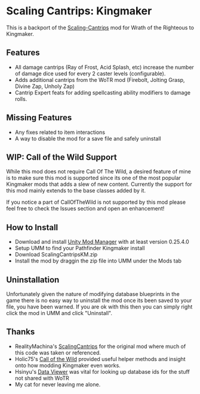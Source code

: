 # Scaling Cantrips: Kingmaker
This is a backport of the <a href="https://github.com/RealityMachina/Scaling-Cantrips">Scaling-Cantrips</a> mod for Wrath of the Righteous to Kingmaker.

## Features
- All damage cantrips (Ray of Frost, Acid Splash, etc) increase the number of damage dice used for every 2 caster levels (configurable).
- Adds additional cantrips from the WoTR mod (Firebolt, Jolting Grasp, Divine Zap, Unholy Zap)
- Cantrip Expert feats for adding spellcasting ability modifiers to damage rolls.

## Missing Features
- Any fixes related to item interactions
- A way to disable the mod for a save file and safely uninstall

## WIP: Call of the Wild Support
While this mod does not require Call Of The Wild, a desired feature of mine is to make sure this mod is supported since its one of the most popular Kingmaker mods that adds a slew of new content. Currently the support for this mod mainly extends to the base classes added by it.

If you notice a part of CallOfTheWild is not supported by this mod please feel free to check the Issues section and open an enhancement!

## How to Install
- Download and install <a href="https://github.com/newman55/unity-mod-manager">Unity Mod Manager</a> with at least version 0.25.4.0
- Setup UMM to find your Pathfinder Kingmaker install
- Download ScalingCantripsKM.zip
- Install the mod by draggin the zip file into UMM under the Mods tab 

## Uninstallation
Unfortunately given the nature of modifying database blueprints in the game there is no easy way to uninstall the mod once its been saved to your file, you have been warned. If you are ok with this then you can simply right click the mod in UMM and click "Uninstall".

## Thanks
- RealityMachina's <a href="https://github.com/RealityMachina/Scaling-Cantrips">ScalingCantrips</a> for the original mod where much of this code was taken or referenced.
- Holic75's <a href="https://github.com/Holic75/KingmakerRebalance">Call of the Wild</a> provided useful helper methods and insight onto how modding Kingmaker even works.
- Hsinyu's <a href="https://www.nexusmods.com/pathfinderkingmaker/mods/106">Data Viewer</a> was vital for looking up database ids for the stuff not shared with WoTR
- My cat for never leaving me alone.
